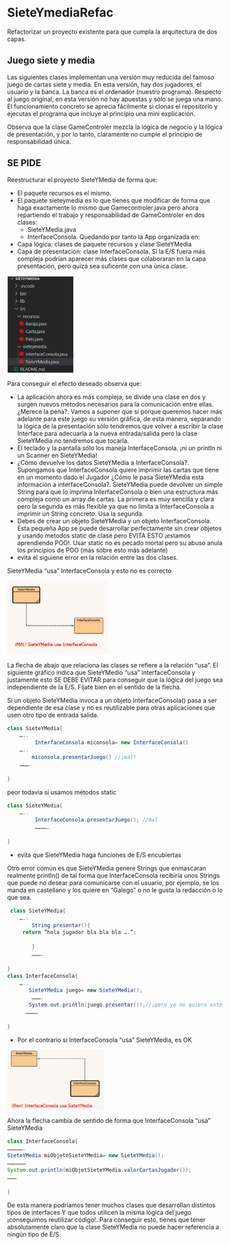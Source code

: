 # SieteYmediaRefac

Refactorizar un proyecto existente para que cumpla la arquitectura de dos capas.


## Juego siete y media
Las  siguientes  clases implementan una versión muy reducida del famoso juego de cartas siete y media. En esta versión, hay dos jugadores, el usuario y la banca. La banca es el ordenador (nuestro programa). Respecto al juego original, en esta versión no  hay apuestas y sólo se juega una mano. El funcionamiento concreto se aprecia fácilmente si clonas el repositorio y ejecutas  el programa que incluye al principio una mini explicación.


Observa que la clase GameControler mezcla la lógica de negocio y la lógica de presentación, y por lo tanto,  claramente no cumple el principio de responsabilidad única. 

## SE PIDE
Reestructurar el  proyecto SieteYMedia de forma que:  
- El paquete recursos es el mismo. 
- El paquete sieteymedia es lo que tienes que modificar de forma que haga exactamente lo mismo que Gamecontroler.java pero ahora repartiendo el trabajo y responsabilidad de GameControler en  dos clases:
   - SieteYMedia.java 
   - InterfaceConsola.
  Quedando por tanto la App organizada en:
- Capa lógica: clases de paquete recursos y clase SieteYMedia
- Capa de presentacion: clase InterfaceConsola.  Si la E/S fuera más compleja podrían aparecer más clases que colaboraran en la capa presentación, pero quizá sea suficente con una única clase.
 
     
![image](images/estructurasolucion.PNG)

Para conseguir el efecto deseado observa que:
- La aplicación ahora es más compleja, se divide una clase en dos y surgen nuevos métodos necesarios para la comunicación entre ellas. ¿Merece la pena?. Vamos a suponer que sí porque queremos hacer más adelante para este juego su versión gráfica, de esta manera, separando la lógica de la presentación  sólo tendremos que volver a escribir la clase Interface para adecuarla a la nueva entrada/salida pero la clase SieteYMedia no tendremos que tocarla.
- El teclado y la pantalla sólo los maneja InterfaceConsola. ¡ni un println ni un Scanner en SieteYMedia!
- ¿Cómo devuelve los datos SieteYMedia a InterfaceConsola?. Supongamos que InterfaceConsola quiere imprimir las cartas que tiene en un momento dado el Jugador ¿Cómo le pasa SieteYMedia esta información a interfaceConsola?. SieteYMedia puede devolver un simple String para que lo imprima InterfaceConsola o bien una estructura más compleja como un array de cartas. La primera es muy sencilla y clara pero la segunda es más flexible ya que no limita a InterfaceConsola a  imprimir un String concreto. Usa la segunda.
- Debes de crear un objeto SieteYMedia y un objeto InterfaceConsola. Esta pequeña App se puede desarrollar perfectamente sin crear objetos y usando metodos static de clase pero EVITA ESTO ¡estamos aprendiendo POO!. Usar static no es pecado mortal pero su abuso anula los principios de POO (más sobre esto más adelante)
- evita el siguiene error en la relación entre las dos clases.
  
SieteYMedia “usa” InterfaceConsola y esto no es correcto

![image](images/relacionusamal.PNG)




La flecha de abajo que relaciona las clases se refiere a la relación “usa”. El siguiente gráfico indica que SieteYMedio “usa” InterfaceConsola y justamente esto  SE DEBE EVITAR  para conseguir que la lógica del juego sea independiente de la E/S. Fíjate bien en el sentido de la flecha. 


Si un objeto SieteYMedia invoca a un objeto InterfaceConsola() pasa a ser dependiente de esa clase y no es reutilizable para otras aplicaciones que usen otro tipo de entrada salida.
```java
class SieteYMedia{
	…..
         InterfaceConsola miconsola= new InterfaceConsola()
	…..
        miconsola.presentarJuego() //¡mal!
	……….
          
}
```

peor todavía si usamos métodos static 
```java
class SieteYMedia{
	…..
         InterfaceConsola.presentarJuego(); //mal
         ………….
          
}
```

- evita que SieteYMedia haga funciones de E/S encubiertas
  
Otro error común es que SieteYMedia genere Strings que enmascaran realmente println() de tal forma que InterfaceConsola recibiría unos Strings que puede no desear para comunicarse con el usuario, por ejemplo, se los manda en castellano y los quiere en “Galego” o no le gusta la redacción o lo que sea.
```java
 class SieteYMedia{
	…..
        String presentar(){
	 return ”hola jugador bla bla bla ….”;

        }
        ……….
          
}
class InterfaceConsola{
	…..
       SieteYMedia juego= new SieteYMedia();    
        ……….
       System.out.println(juego.presentar());//¡pero yo no quiero este texto!
      …………
          
}
```

- Por el contrario si InterfaceConsola “usa” SieteYMedia,  es OK
  
![image](images/relacionusaok.PNG)




Ahora la flecha cambia de sentido de forma que InterfaceConsola “usa” SieteYMedia
```java
class InterfaceConsola{
…………….
SieteYMedia miObjetoSieteYMedia= new SieteYMedia();
………………
System.out.println(miObjetSieteYMedia.valorCartasJugador());
………

}
```
De esta manera podríamos tener muchos clases que desarrollan distintos tipos de interfaces Y que todos utilicen la misma lógica del juego ¡conseguimos reutilizar código!. Para conseguir esto, tienes que tener absolutamente claro que la clase SieteYMedia no puede hacer referencia a ningún tipo de E/S


